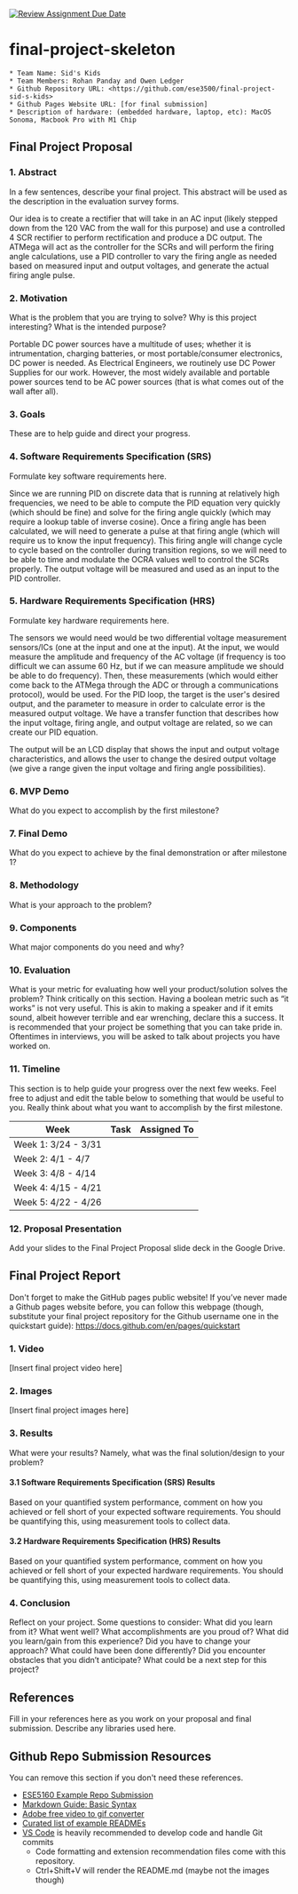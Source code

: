 [![Review Assignment Due Date](https://classroom.github.com/assets/deadline-readme-button-24ddc0f5d75046c5622901739e7c5dd533143b0c8e959d652212380cedb1ea36.svg)](https://classroom.github.com/a/2TmiRqwI)
# final-project-skeleton

    * Team Name: Sid's Kids
    * Team Members: Rohan Panday and Owen Ledger
    * Github Repository URL: <https://github.com/ese3500/final-project-sid-s-kids>
    * Github Pages Website URL: [for final submission]
    * Description of hardware: (embedded hardware, laptop, etc): MacOS Sonoma, Macbook Pro with M1 Chip

## Final Project Proposal

### 1. Abstract

In a few sentences, describe your final project. This abstract will be used as the description in the evaluation survey forms.

Our idea is to create a rectifier that will take in an AC input (likely stepped down from the 120 VAC from the wall for this purpose) and use a controlled 4 SCR rectifier to perform rectification and produce a DC output. The ATMega will act as the controller for the SCRs and will perform the firing angle calculations, use a PID controller to vary the firing angle as needed based on measured input and output voltages, and generate the actual firing angle pulse.

### 2. Motivation

What is the problem that you are trying to solve? Why is this project interesting? What is the intended purpose?

Portable DC power sources have a multitude of uses; whether it is intrumentation, charging batteries, or most portable/consumer electronics, DC power is needed. As Electrical Engineers, we routinely use DC Power Supplies for our work. However, the most widely available and portable power sources tend to be AC power sources (that is what comes out of the wall after all).

### 3. Goals

These are to help guide and direct your progress.

### 4. Software Requirements Specification (SRS)

Formulate key software requirements here.

Since we are running PID on discrete data that is running at relatively high frequencies, we need to be able to compute the PID equation very quickly (which should be fine) and solve for the firing angle quickly (which may require a lookup table of inverse cosine). Once a firing angle has been calculated, we will need to generate a pulse at that firing angle (which will require us to know the input frequency). This firing angle will change cycle to cycle based on the controller during transition regions, so we will need to be able to time and modulate the OCRA values well to control the SCRs properly. The output voltage will be measured and used as an input to the PID controller.

### 5. Hardware Requirements Specification (HRS)

Formulate key hardware requirements here.

The sensors we would need would be two differential voltage measurement sensors/ICs (one at the input and one at the input). At the input, we would measure the amplitude and frequency of the AC voltage (if frequency is too difficult we can assume 60 Hz, but if we can measure amplitude we should be able to do frequency). Then, these measurements (which would either come back to the ATMega through the ADC or through a communications protocol), would be used. For the PID loop, the target is the user's desired output, and the parameter to measure in order to calculate error is the measured output voltage. We have a transfer function that describes how the input voltage, firing angle, and output voltage are related, so we can create our PID equation.

The output will be an LCD display that shows the input and output voltage characteristics, and allows the user to change the desired output voltage (we give a range given the input voltage and firing angle possibilities).

### 6. MVP Demo

What do you expect to accomplish by the first milestone?

### 7. Final Demo

What do you expect to achieve by the final demonstration or after milestone 1?

### 8. Methodology

What is your approach to the problem?

### 9. Components

What major components do you need and why?

### 10. Evaluation

What is your metric for evaluating how well your product/solution solves the problem? Think critically on this section. Having a boolean metric such as “it works” is not very useful. This is akin to making a speaker and if it emits sound, albeit however terrible and ear wrenching, declare this a success.
It is recommended that your project be something that you can take pride in. Oftentimes in interviews, you will be asked to talk about projects you have worked on.

### 11. Timeline

This section is to help guide your progress over the next few weeks. Feel free to adjust and edit the table below to something that would be useful to you. Really think about what you want to accomplish by the first milestone.

| **Week**            | **Task** | **Assigned To**    |
|----------           |--------- |------------------- |
| Week 1: 3/24 - 3/31 |          |                    |
| Week 2: 4/1 - 4/7   |          |                    |
| Week 3: 4/8 - 4/14  |          |                    |
| Week 4: 4/15 - 4/21 |          |                    |
| Week 5: 4/22 - 4/26 |          |                    |

### 12. Proposal Presentation

Add your slides to the Final Project Proposal slide deck in the Google Drive.

## Final Project Report

Don't forget to make the GitHub pages public website!
If you’ve never made a Github pages website before, you can follow this webpage (though, substitute your final project repository for the Github username one in the quickstart guide):  <https://docs.github.com/en/pages/quickstart>

### 1. Video

[Insert final project video here]

### 2. Images

[Insert final project images here]

### 3. Results

What were your results? Namely, what was the final solution/design to your problem?

#### 3.1 Software Requirements Specification (SRS) Results

Based on your quantified system performance, comment on how you achieved or fell short of your expected software requirements. You should be quantifying this, using measurement tools to collect data.

#### 3.2 Hardware Requirements Specification (HRS) Results

Based on your quantified system performance, comment on how you achieved or fell short of your expected hardware requirements. You should be quantifying this, using measurement tools to collect data.

### 4. Conclusion

Reflect on your project. Some questions to consider: What did you learn from it? What went well? What accomplishments are you proud of? What did you learn/gain from this experience? Did you have to change your approach? What could have been done differently? Did you encounter obstacles that you didn’t anticipate? What could be a next step for this project?

## References

Fill in your references here as you work on your proposal and final submission. Describe any libraries used here.

## Github Repo Submission Resources

You can remove this section if you don't need these references.

* [ESE5160 Example Repo Submission](https://github.com/ese5160/example-repository-submission)
* [Markdown Guide: Basic Syntax](https://www.markdownguide.org/basic-syntax/)
* [Adobe free video to gif converter](https://www.adobe.com/express/feature/video/convert/video-to-gif)
* [Curated list of example READMEs](https://github.com/matiassingers/awesome-readme)
* [VS Code](https://code.visualstudio.com/) is heavily recommended to develop code and handle Git commits
  * Code formatting and extension recommendation files come with this repository.
  * Ctrl+Shift+V will render the README.md (maybe not the images though)
